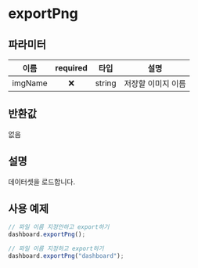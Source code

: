 # exportPng

## 파라미터

| 이름 | required|타입   | 설명                      |
| ---- |:--: |------ | ------------------------- |
| imgName |❌ | string | 저장할 이미지 이름 |

## 반환값

없음

## 설명

데이터셋을 로드합니다.

## 사용 예제

```javascript
// 파일 이름 지정안하고 export하기
dashboard.exportPng();

// 파일 이름 지정하고 export하기
dashboard.exportPng("dashboard");
```